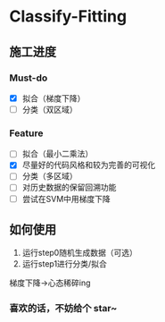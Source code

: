 # Classify-Fitting
## 施工进度
### Must-do
- [x] 拟合（梯度下降）
- [ ] 分类（双区域）
### Feature
- [ ] 拟合（最小二乘法）
- [x] 尽量好的代码风格和较为完善的可视化
- [ ] 分类（多区域）
- [ ] 对历史数据的保留回溯功能
- [ ] 尝试在SVM中用梯度下降

## 如何使用
1. 运行step0随机生成数据（可选）
2. 运行step1进行分类/拟合

梯度下降->心态稀碎ing
<h3>喜欢的话，不妨给个 star~</b>
